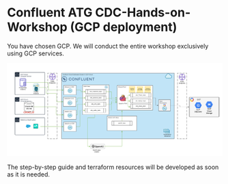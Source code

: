 # Confluent ATG CDC-Hands-on-Workshop (GCP deployment)

You have chosen GCP. We will conduct the entire workshop exclusively using GCP services.

![Workshop Architecture in GCP](img/GCP-CDC-Workshop-Architecture-ATG.png)

The step-by-step guide and terraform resources will be developed as soon as it is needed.